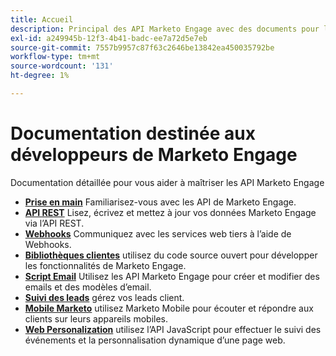 ```yaml
---
title: Accueil
description: Principal des API Marketo Engage avec des documents pour la prise en main, REST, les Webhooks, les bibliothèques clientes, les scripts de messagerie, le suivi des prospects, les appareils mobiles et la personnalisation web.
exl-id: a249945b-12f3-4b41-badc-ee7a72d5e7eb
source-git-commit: 7557b9957c87f63c2646be13842ea450035792be
workflow-type: tm+mt
source-wordcount: '131'
ht-degree: 1%

---
```



# Documentation destinée aux développeurs de Marketo Engage

Documentation détaillée pour vous aider à maîtriser les API Marketo Engage

* [**Prise en main**](getting-started.md) Familiarisez-vous avec les API de Marketo Engage.
* [**API REST**](https://developer.adobe.com/marketo-apis/) Lisez, écrivez et mettez à jour vos données Marketo Engage via l’API REST.
* [**Webhooks**](webhooks/webhooks.md) Communiquez avec les services web tiers à l’aide de Webhooks.
* [**Bibliothèques clientes**](https://github.com/Marketo/Community-Supported-Client-Libraries) utilisez du code source ouvert pour développer les fonctionnalités de Marketo Engage.
* [**Script Email**](email-scripting.md) Utilisez les API Marketo Engage pour créer et modifier des emails et des modèles d’email.
* [**Suivi des leads**](javascript-api/lead-tracking.md) gérez vos leads client.
* [**Mobile Marketo**](mobile/mobile.md) utilisez Marketo Mobile pour écouter et répondre aux clients sur leurs appareils mobiles.
* [**Web Personalization**](javascript-api/web-personalization.md) utilisez l’API JavaScript pour effectuer le suivi des événements et la personnalisation dynamique d’une page web.
